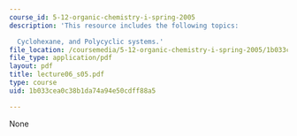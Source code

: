```yaml
---
course_id: 5-12-organic-chemistry-i-spring-2005
description: 'This resource includes the following topics:

  Cyclohexane, and Polycyclic systems.'
file_location: /coursemedia/5-12-organic-chemistry-i-spring-2005/1b033cea0c38b1da74a94e50cdff88a5_lecture06_s05.pdf
file_type: application/pdf
layout: pdf
title: lecture06_s05.pdf
type: course
uid: 1b033cea0c38b1da74a94e50cdff88a5

---
```

None